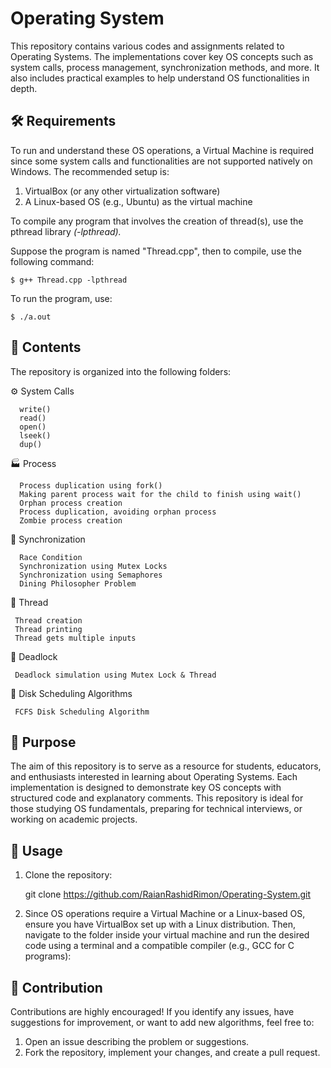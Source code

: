 # Operating System

This repository contains various codes and assignments related to Operating Systems. The implementations cover key OS concepts such as system calls, process management, synchronization methods, and more. It also includes practical examples to help understand OS functionalities in depth.

## 🛠️ Requirements 
To run and understand these OS operations, a Virtual Machine is required since some system calls and functionalities are not supported natively on Windows. The recommended setup is:
1. VirtualBox (or any other virtualization software)
2. A Linux-based OS (e.g., Ubuntu) as the virtual machine

To compile any program that involves the creation of thread(s), use the pthread library _(-lpthread)._

Suppose the program is named "Thread.cpp", then to compile, use the following command:

```$ g++ Thread.cpp -lpthread```

To run the program, use:

```$ ./a.out```

## 📂 Contents
The repository is organized into the following folders:

 ⚙️ System Calls

      write()
      read()
      open()
      lseek()
      dup()
      

 🏭 Process

      Process duplication using fork()
      Making parent process wait for the child to finish using wait()
      Orphan process creation
      Process duplication, avoiding orphan process
      Zombie process creation
    
      
 🔄 Synchronization

      Race Condition
      Synchronization using Mutex Locks
      Synchronization using Semaphores
      Dining Philosopher Problem

 
 🧵 Thread

     Thread creation
     Thread printing
     Thread gets multiple inputs
     
 🚫 Deadlock

     Deadlock simulation using Mutex Lock & Thread
 
 💾 Disk Scheduling Algorithms

     FCFS Disk Scheduling Algorithm

 
 
 
## 🎯 Purpose 
The aim of this repository is to serve as a resource for students, educators, and enthusiasts interested in learning about Operating Systems. Each implementation is designed to demonstrate key OS concepts with structured code and explanatory comments. This repository is ideal for those studying OS fundamentals, preparing for technical interviews, or working on academic projects.
## 🚀 Usage
1. Clone the repository:
   
   git clone https://github.com/RaianRashidRimon/Operating-System.git
2. Since OS operations require a Virtual Machine or a Linux-based OS, ensure you have VirtualBox set up with a Linux distribution. Then, navigate to the folder inside your virtual machine and run the desired code using a terminal and a compatible compiler (e.g., GCC for C programs):

## 🤝 Contribution
Contributions are highly encouraged! If you identify any issues, have suggestions for improvement, or want to add new algorithms, feel free to:
1. Open an issue describing the problem or suggestions.
2. Fork the repository, implement your changes, and create a pull request. 
